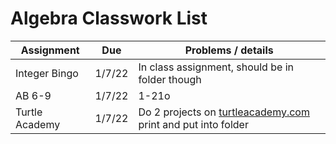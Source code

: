 # Algebra Classwork List

|Assignment | Due | Problems / details |
|-----------|-----|--------------------|
| Integer Bingo | 1/7/22 | In class assignment, should be in folder though|
| AB 6-9 | 1/7/22 | 1-21o
| Turtle Academy| 1/7/22 | Do 2 projects on [turtleacademy.com](turtleacademy.com) <br> print and put into folder
